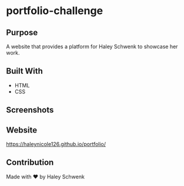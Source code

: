 # portfolio-challenge

## Purpose
A website that provides a platform for Haley Schwenk to showcase her work.  

## Built With
* HTML
* CSS

## Screenshots



## Website
https://haleynicole126.github.io/portfolio/

## Contribution
Made with ❤️ by Haley Schwenk
